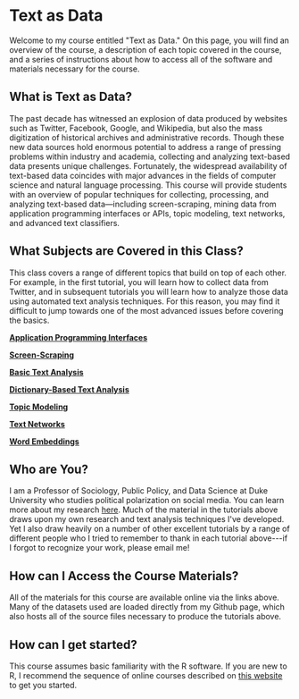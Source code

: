 # Text as Data

Welcome to my course entitled "Text as Data." On this page, you will find an overview of the course, a description of each topic covered in the course, and a series of instructions about how to access all of the software and materials necessary for the course.

## What is Text as Data?

The past decade has witnessed an explosion of data produced by websites such as Twitter, Facebook, Google, and Wikipedia, but also the mass digitization of historical archives and administrative records. Though these new data sources hold enormous potential to address a range of pressing problems within industry and academia, collecting and analyzing text-based data presents unique challenges. Fortunately, the widespread availability of text-based data coincides with major advances in the fields of computer science and natural language processing. This course will provide students with an overview of popular techniques for collecting, processing, and analyzing text-based data—including screen-scraping, mining data from application programming interfaces or APIs, topic modeling, text networks, and advanced text classifiers. 

## What Subjects are Covered in this Class?

This class covers a range of different topics that build on top of each other. For example, in the first tutorial, you will learn how to collect data from Twitter, and in subsequent tutorials you will learn how to analyze those data using automated text analysis techniques. For this reason, you may find it difficult to jump towards one of the most advanced issues before covering the basics.

**[Application Programming Interfaces](https://cbail.github.io/textasdata/apis/rmarkdown/Application_Programming_interfaces.html)**  

**[Screen-Scraping](https://cbail.github.io/textasdata/screenscraping/rmarkdown/Screenscraping_in_R.html)**  

**[Basic Text Analysis](https://cbail.github.io/textasdata/basic-text-analysis/rmarkdown/Basic_Text_Analysis_in_R.html)**  

**[Dictionary-Based Text Analysis](https://cbail.github.io/textasdata/dictionary-methods/rmarkdown/SICSS_Dictionary-Based_Text_Analysis.html)**  

**[Topic Modeling](https://cbail.github.io/textasdata/topic-modeling/rmarkdown/SICSS_Topic_Modeling.html)**  

**[Text Networks](https://compsocialscience.github.io/summer-institute/2018/materials/day3-text-analysis/text-networks/rmarkdown/SICSS_Text_Networks.html)** 

**[Word Embeddings](https://cbail.github.io/textasdata/word2vec/rmarkdown/word2vec.html)**  


## Who are You?

I am a Professor of Sociology, Public Policy, and Data Science at Duke University who studies political polarization on social media. You can learn more about my research [here](www.chrisbail.net). Much of the material in the tutorials above draws upon my own research and text analysis techniques I've developed. Yet I also draw heavily on a number of other excellent tutorials by a range of different people who I tried to remember to thank in each tutorial above---if I forgot to recognize your work, please email me!

## How can I Access the Course Materials?

All of the materials for this course are available online via the links above. Many of the datasets used are loaded directly from my Github page, which also hosts all of the source files necessary to produce the tutorials above.

## How can I get started?

This course assumes basic familiarity with the R software. If you are new to R, I recommend the sequence of online courses described on [this website](https://compsocialscience.github.io/summer-institute/2018/#pre-arrival) to get you started.


